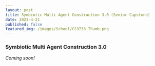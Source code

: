 ```yaml
---
layout: post
title: Symbiotic Multi Agent Construction 3.0 (Senior Capstone)
date: 2023-4-21
published: false
featured_img: /images/School/CS3733_Thumb.png
---
```

### Symbiotic Multi Agent Construction 3.0
<!-- excerpt-start -->
*Coming soon!*
<!-- excerpt-end -->
